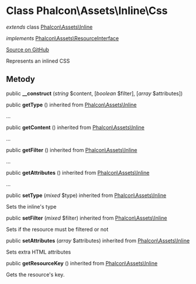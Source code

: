 # Class **Phalcon\\Assets\\Inline\\Css**

*extends* class [Phalcon\Assets\Inline](/en/3.2/api/Phalcon_Assets_Inline)

*implements* [Phalcon\Assets\ResourceInterface](/en/3.2/api/Phalcon_Assets_ResourceInterface)

<a href="https://github.com/phalcon/cphalcon/blob/master/phalcon/assets/inline/css.zep" class="btn btn-default btn-sm">Source on GitHub</a>

Represents an inlined CSS

## Metody

public **__construct** (*string* $content, [*boolean* $filter], [*array* $attributes])

public **getType** () inherited from [Phalcon\Assets\Inline](/en/3.2/api/Phalcon_Assets_Inline)

...

public **getContent** () inherited from [Phalcon\Assets\Inline](/en/3.2/api/Phalcon_Assets_Inline)

...

public **getFilter** () inherited from [Phalcon\Assets\Inline](/en/3.2/api/Phalcon_Assets_Inline)

...

public **getAttributes** () inherited from [Phalcon\Assets\Inline](/en/3.2/api/Phalcon_Assets_Inline)

...

public **setType** (*mixed* $type) inherited from [Phalcon\Assets\Inline](/en/3.2/api/Phalcon_Assets_Inline)

Sets the inline's type

public **setFilter** (*mixed* $filter) inherited from [Phalcon\Assets\Inline](/en/3.2/api/Phalcon_Assets_Inline)

Sets if the resource must be filtered or not

public **setAttributes** (*array* $attributes) inherited from [Phalcon\Assets\Inline](/en/3.2/api/Phalcon_Assets_Inline)

Sets extra HTML attributes

public **getResourceKey** () inherited from [Phalcon\Assets\Inline](/en/3.2/api/Phalcon_Assets_Inline)

Gets the resource's key.
